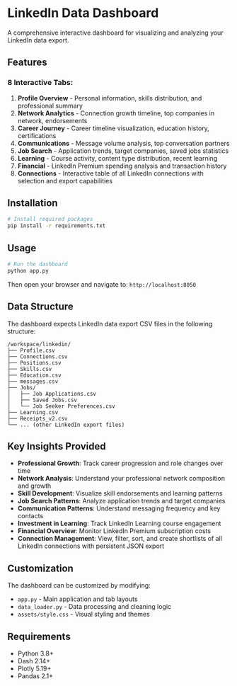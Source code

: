 # LinkedIn Data Dashboard

A comprehensive interactive dashboard for visualizing and analyzing your LinkedIn data export.

## Features

### 8 Interactive Tabs:

1. **Profile Overview** - Personal information, skills distribution, and professional summary
2. **Network Analytics** - Connection growth timeline, top companies in network, endorsements
3. **Career Journey** - Career timeline visualization, education history, certifications
4. **Communications** - Message volume analysis, top conversation partners
5. **Job Search** - Application trends, target companies, saved jobs statistics
6. **Learning** - Course activity, content type distribution, recent learning
7. **Financial** - LinkedIn Premium spending analysis and transaction history
8. **Connections** - Interactive table of all LinkedIn connections with selection and export capabilities

## Installation

```bash
# Install required packages
pip install -r requirements.txt
```

## Usage

```bash
# Run the dashboard
python app.py
```

Then open your browser and navigate to: `http://localhost:8050`

## Data Structure

The dashboard expects LinkedIn data export CSV files in the following structure:

```
/workspace/linkedin/
├── Profile.csv
├── Connections.csv
├── Positions.csv
├── Skills.csv
├── Education.csv
├── messages.csv
├── Jobs/
│   ├── Job Applications.csv
│   ├── Saved Jobs.csv
│   └── Job Seeker Preferences.csv
├── Learning.csv
├── Receipts_v2.csv
└── ... (other LinkedIn export files)
```

## Key Insights Provided

- **Professional Growth**: Track career progression and role changes over time
- **Network Analysis**: Understand your professional network composition and growth
- **Skill Development**: Visualize skill endorsements and learning patterns
- **Job Search Patterns**: Analyze application trends and target companies
- **Communication Patterns**: Understand messaging frequency and key contacts
- **Investment in Learning**: Track LinkedIn Learning course engagement
- **Financial Overview**: Monitor LinkedIn Premium subscription costs
- **Connection Management**: View, filter, sort, and create shortlists of all LinkedIn connections with persistent JSON export

## Customization

The dashboard can be customized by modifying:
- `app.py` - Main application and tab layouts
- `data_loader.py` - Data processing and cleaning logic
- `assets/style.css` - Visual styling and themes

## Requirements

- Python 3.8+
- Dash 2.14+
- Plotly 5.19+
- Pandas 2.1+
